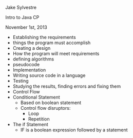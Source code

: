 

Jake Sylvestre

Intro to Java CP

November 1st, 2013



* Establishing the requirements
 * things the program must accomplish
* Creating a design
 * How the program will meet requirements
 * defining algorithms
 * pseudocode
* Implementation
 * Writing source code in a language
* Testing
 * Studying the results, finding errors and fixing them
* Control Flow
 * Conditional Statement
   * Based on boolean statement
   * Control flow disruptors:
     * Loop
     * Repetition
 * The if Statement
   * IF is a boolean expression followed by a statement
